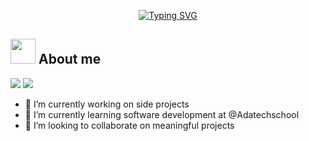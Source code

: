 
<p align="center">
<a href="https://git.io/typing-svg"><img src="https://readme-typing-svg.demolab.com?font=Georgia&weight=800&pause=1000&size=33&color=d7ba62&width=370&height=100&lines=Hi+%2C+I'm+Aisséta+%F0%9F%AB%B6%F0%9F%8F%BE" alt="Typing SVG" /></a>
</p>
<p align="left"> 
 </p>
	
## <picture><img src = "https://user-images.githubusercontent.com/64439609/213525571-a0b12213-7e89-48df-a45f-153c78f3cf5e.png" width =40px></picture> **About me**


 <p align="left">
  <img src="https://img.shields.io/badge/Focus-Software%20Testing-dodgerblue" />
  <img src="https://img.shields.io/badge/Languages-French-dodgerblue" />
</p>

- 🔭 I’m currently working on side projects
- 🌱 I’m currently learning software development at @Adatechschool
- 👯 I’m looking to collaborate on meaningful projects
<br>
